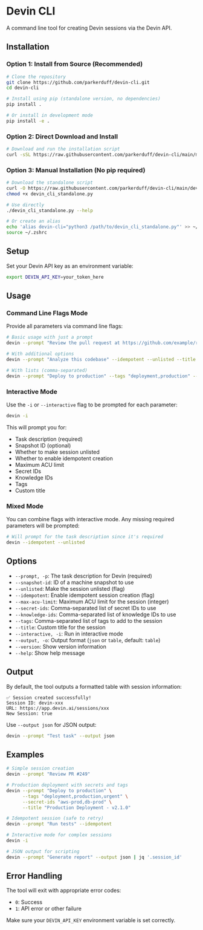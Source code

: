 # Devin CLI

A command line tool for creating Devin sessions via the Devin API.

## Installation

### Option 1: Install from Source (Recommended)

```bash
# Clone the repository
git clone https://github.com/parkerduff/devin-cli.git
cd devin-cli

# Install using pip (standalone version, no dependencies)
pip install .

# Or install in development mode
pip install -e .
```

### Option 2: Direct Download and Install

```bash
# Download and run the installation script
curl -sSL https://raw.githubusercontent.com/parkerduff/devin-cli/main/manual_install.sh | bash
```

### Option 3: Manual Installation (No pip required)

```bash
# Download the standalone script
curl -O https://raw.githubusercontent.com/parkerduff/devin-cli/main/devin_cli_standalone.py
chmod +x devin_cli_standalone.py

# Use directly
./devin_cli_standalone.py --help

# Or create an alias
echo 'alias devin-cli="python3 /path/to/devin_cli_standalone.py"' >> ~/.zshrc
source ~/.zshrc
```

## Setup

Set your Devin API key as an environment variable:

```bash
export DEVIN_API_KEY=your_token_here
```

## Usage

### Command Line Flags Mode

Provide all parameters via command line flags:

```bash
# Basic usage with just a prompt
devin --prompt "Review the pull request at https://github.com/example/repo/pull/123"

# With additional options
devin --prompt "Analyze this codebase" --idempotent --unlisted --title "Code Analysis Session"

# With lists (comma-separated)
devin --prompt "Deploy to production" --tags "deployment,production" --secret-ids "secret1,secret2"
```

### Interactive Mode

Use the `-i` or `--interactive` flag to be prompted for each parameter:

```bash
devin -i
```

This will prompt you for:
- Task description (required)
- Snapshot ID (optional)
- Whether to make session unlisted
- Whether to enable idempotent creation
- Maximum ACU limit
- Secret IDs
- Knowledge IDs
- Tags
- Custom title

### Mixed Mode

You can combine flags with interactive mode. Any missing required parameters will be prompted:

```bash
# Will prompt for the task description since it's required
devin --idempotent --unlisted
```

## Options

- `--prompt, -p`: The task description for Devin (required)
- `--snapshot-id`: ID of a machine snapshot to use
- `--unlisted`: Make the session unlisted (flag)
- `--idempotent`: Enable idempotent session creation (flag)
- `--max-acu-limit`: Maximum ACU limit for the session (integer)
- `--secret-ids`: Comma-separated list of secret IDs to use
- `--knowledge-ids`: Comma-separated list of knowledge IDs to use
- `--tags`: Comma-separated list of tags to add to the session
- `--title`: Custom title for the session
- `--interactive, -i`: Run in interactive mode
- `--output, -o`: Output format (`json` or `table`, default: `table`)
- `--version`: Show version information
- `--help`: Show help message

## Output

By default, the tool outputs a formatted table with session information:

```
✅ Session created successfully!
Session ID: devin-xxx
URL: https://app.devin.ai/sessions/xxx
New Session: true
```

Use `--output json` for JSON output:

```bash
devin --prompt "Test task" --output json
```

## Examples

```bash
# Simple session creation
devin --prompt "Review PR #249"

# Production deployment with secrets and tags
devin --prompt "Deploy to production" \
      --tags "deployment,production,urgent" \
      --secret-ids "aws-prod,db-prod" \
      --title "Production Deployment - v2.1.0"

# Idempotent session (safe to retry)
devin --prompt "Run tests" --idempotent

# Interactive mode for complex sessions
devin -i

# JSON output for scripting
devin --prompt "Generate report" --output json | jq '.session_id'
```

## Error Handling

The tool will exit with appropriate error codes:
- `0`: Success
- `1`: API error or other failure

Make sure your `DEVIN_API_KEY` environment variable is set correctly.
